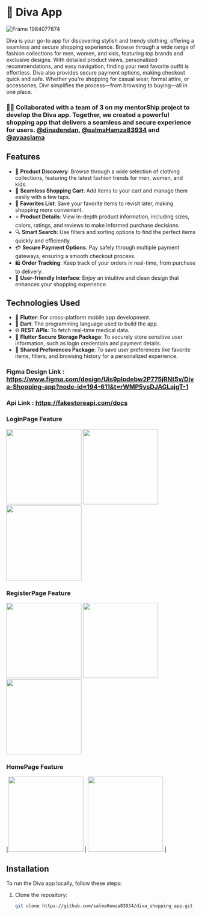 # 👗 Diva App
![Frame 1984077874](https://github.com/user-attachments/assets/ea3292be-a6b0-4618-a7d4-797cd2cb7ea5)


Diva is your go-to app for discovering stylish and trendy clothing, offering a seamless and secure shopping experience. Browse through a wide range of fashion collections for men, women, and kids, featuring top brands and exclusive designs. With detailed product views, personalized recommendations, and easy navigation, finding your next favorite outfit is effortless. Diva also provides secure payment options, making checkout quick and safe. Whether you're shopping for casual wear, formal attire, or accessories, Divr simplifies the process—from browsing to buying—all in one place.

### 👩‍💻 Collaborated with a team of 3 on my mentorShip project to develop the Diva app. Together, we created a powerful shopping app that delivers a seamless and secure experience for users. **[@dinadendan](https://github.com/dinadendan)**, **[@salmaHamza83934](https://github.com/salmaHamza83934)** and **[@ayaaslama](https://github.com/ayaaslama)**

## Features

- 👗 **Product Discovery**: Browse through a wide selection of clothing collections, featuring the latest fashion trends for men, women, and kids.
- 🛒 **Seamless Shopping Cart**: Add items to your cart and manage them easily with a few taps.
- 💖 **Favorites List**: Save your favorite items to revisit later, making shopping more convenient.
- ⭐ **Product Details**: View in-depth product information, including sizes, colors, ratings, and reviews to make informed purchase decisions.
- 🔍 **Smart Search**: Use filters and sorting options to find the perfect items quickly and efficiently.
- 💳 **Secure Payment Options**: Pay safely through multiple payment gateways, ensuring a smooth checkout process.
- 🛍️ **Order Tracking**: Keep track of your orders in real-time, from purchase to delivery.
- 📱 **User-friendly Interface**: Enjoy an intuitive and clean design that enhances your shopping experience.


## Technologies Used

- 🚀 **Flutter**: For cross-platform mobile app development.
- 🦄 **Dart**: The programming language used to build the app.
- 🌐 **REST APIs**: To fetch real-time medical data.
- 🔑 **Flutter Secure Storage Package**: To securely store sensitive user information, such as login credentials and payment details.
- 💾 **Shared Preferences Package**: To save user preferences like favorite items, filters, and browsing history for a personalized experience.


### Figma Design Link : https://www.figma.com/design/Uis9plodebw2P775jRNt5v/Diva-Shopping-app?node-id=194-611&t=rWMP5ysDJAGLajgT-1 

### Api Link : https://fakestoreapi.com/docs 

### LoginPage Feature

 <img src="https://github.com/user-attachments/assets/fc0703ef-6c3e-43a2-a583-366d7a98d29c" width="200"/>
 <img src="https://github.com/user-attachments/assets/f86ecea1-4712-49a4-8f35-c48ae662a9b8" width="200"/>
 <img src="https://github.com/user-attachments/assets/a8e1f491-07aa-4e37-853a-d78011d931a8" width="200"/>
   
### RegisterPage Feature

<img src="https://github.com/user-attachments/assets/53345e98-0602-47eb-898e-d621acbb3d42" width="200"/>
  <img src="https://github.com/user-attachments/assets/0cd95216-d36c-476c-9b5c-67f2c4cdc740" width="200"/>
  <img src="https://github.com/user-attachments/assets/6f89d548-9b64-4eb2-a245-aad478ac644a" width="200"/>
  
### HomePage Feature

|<img src="https://github.com/user-attachments/assets/e0fc914b-35c2-48a7-b989-ec33cd0f7b26" width="200"/> |
<img src="https://github.com/user-attachments/assets/d4b22d1b-cf86-45eb-8f34-c6feb352fd1c" width="200"/> |

  
## Installation

To run the Diva app locally, follow these steps:

1. Clone the repository:

   ```bash
   git clone https://github.com/salmaHamza83934/diva_shopping_app.git
